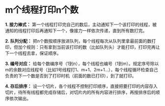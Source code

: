 # m个线程打印n个数

**1. 接力棒式：** 第一个线程打印完自己的数后，主动通知下一个该打印的线程，被通知的线程打印后再通知下一个，像接力一样依次传递，直到所有数打完。

**2. 队列分配：** 把n个数按顺序放进队列，每个线程每次从队列里拿最前面的数打印，但加个规则：只有拿到当前该打印的数（比如队列头）才能打印，打印完再让下一个线程去拿，保证顺序。

**3. 编号对应：**
给每个数编序号（1到n），每个线程也编号（1到m）。规定序号除以m的余数对应线程号（比如1号线程打1、m+1、2m+1...），每个线程循环检查自己负责的下一个数是否到了打印时机（前面的数已打印），到了就打印。

**4. 存后排序：**
设一个切片，各个线程不控制打印顺序，直接把要打印的内容存入切片，待所有线程都完成存储后，对切片内的所有内容进行排序，再按排序后的顺序依次输出。

